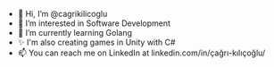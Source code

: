 - 👋 Hi, I’m @cagrikilicoglu
- 👀 I’m interested in Software Development
- 🌱 I’m currently learning Golang
- ✨ I'm also creating games in Unity with C#
- 📫 You can reach me on LinkedIn at linkedin.com/in/çağrı-kılıçoğlu/

<!---
cagrikilicoglu/cagrikilicoglu is a ✨ special ✨ repository because its `README.md` (this file) appears on your GitHub profile.
You can click the Preview link to take a look at your changes.
--->
